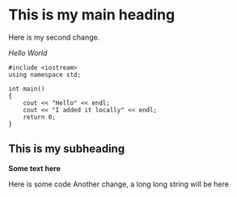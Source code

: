 # This is my main heading

Here is my second change.


*Hello World*

```
#include <iostream>
using namespace std;

int main()
{
    cout << "Hello" << endl;
    cout << "I added it locally" << endl;
    return 0;
}
```

## This is my subheading
**Some text here**

Here is some code
Another change, a long long string will be here